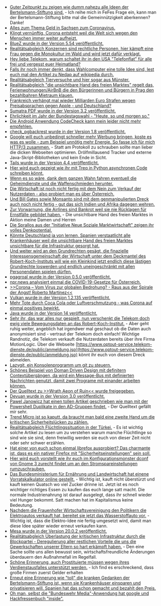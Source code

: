 * [Guter Zeitpunkt zu zeigen wie dumm nahezu alle Ideen der Bertelsmann-Stiftung sind.](https://blog.fefe.de/?ts=a0920edd) - Ich reihe mich in FeFes Frage ein, kann man der Bertelsmann-Stiftung bitte mal die Gemeinnützigkeit aberkennen? Danke!
* [Alles zum Thema Geld in Sachsen zum Coronavirus.](https://www.smwa.sachsen.de/4358.htm)
* [Klingt vernünftig, Corona entsteht weil die Welt sich wegen den Menschen immer weiter aufheizt.](https://www.sonnenseite.com/de/zukunft/corona-ist-nur-ein-kleiner-blick-in-die-zukunft.html)
* [BlueZ wurde in der Version 5.54 veröffentlicht.](http://www.phoronix.com/scan.php?page=news_item&px=BlueZ-5.54-Released)
* [Realitätsabgleich Konzernen sind rechtliche Personen, hier kämpft eine Frau gegen die Monokultur im Wald und wird jetzt dafür verklagt.](https://netzfrauen.org/2020/03/15/trees-4/)
* [Hey liebe Telekom, warum schaltet ihr in den USA "Telefonflat" für alle frei und vergesst euer Heimatland?](https://www.sonnenseite.com/de/wirtschaft/coronavirus-telekommunikationsanbieter-sollen-begrenzung-des-datenvolumens-aufheben.html)
* [Falls ihr noch immer denkt, dass Wahlcomputer eine tolle Idee sind, lest euch mal den Artikel zu Nedap auf wikipedia durch.](https://de.wikipedia.org/wiki/Nedap)
* [Realitätsabgleich Tierversuche und hier sogar aus Münster.](https://netzfrauen.org/2020/03/16/tierversuche-6/)
* [Realitätsabgleich "die unsichtbare Hand des freien Marktes" regelt das, Ferienwohnungen/AirBnB die den Bürgerinnen und Bürgern in Prag den bezahlbahren Mietraum klauen.](https://blog.fefe.de/?ts=a091674b)
* [Frankreich verhängt mal wieder Milliarden Euro Strafen wegen Preisabsprachen gegen Apple - und Deutschland?](https://www.cnbc.com/2020/03/16/apple-fined-1point2-billion-by-french-competition-authorities.html)
* [Sumatra PDF wurde in der Version 3.2 veröffentlicht.](https://www.ghacks.net/2020/03/17/sumatra-3-2-pdf-reader-drops-windows-xp-support/)
* [Ehrlichkeit im Jahr der Bundestagswahl - "Heute, so und morgen so."](https://tuxproject.de/blog/2020/03/niemand-hat-die-absicht/)
* [Die Android Anwendung CodeCheck kann mein leider nicht mehr empfehlen.](https://www.kuketz-blog.de/codecheck-tracking-bis-der-barcode-glueht/)
* [check_pgbackrest wurde in der Version 1.8 veröffentlicht.](https://www.postgresql.org/about/news/2022/)
* [Google will euch unbedingt schneller mehr Werbung bringen, koste es was es wolle - zum Beispiel unnötig mehr Energie. So fasse ich für mich HTTP/3 zusammen.](https://www.pro-linux.de/news/1/27876/http3-vor-weiteren-h%C3%BCrden.html) - Statt am Protokoll zu schrauben sollte man lieber die dicken Webseiten optimieren. Drölfmillausend Tracker und externe Java-Skript-Bibliotheken und kein Ende in Sicht.
* [Tails wurde in der Version 4.4 veröffentlicht.](https://tails.boum.org/news/version_4.4/)
* [Hier wird euch gezeigt wie ihr mit Treq in Python asynchronen Code schreiben könnt.](https://opensource.com/article/20/3/treq-python)
* [Wenn es so wäre, dank dem ganzen Wahn fahren eventuell die Geheimdienste und die Waffenschmieden herunter.](https://www.sonnenseite.com/de/zukunft/coronavirus-und-der-siegeszug-der-telearbeit.html)
* [Die Wirtschaft ist noch nicht fertig mit dem Nein zum Verkauf der Nutzerdaten - also probiert man es über Österreich.](https://www.golem.de/news/coronavirus-oesterreich-ueberwacht-bewegungsstroeme-mit-handydaten-2003-147287.html)
* [Und Bill Gates sowie Monsanto sind mit dem genmanipulierten Dreck auch noch nicht fertig - gut das sich Indien und Afrika dagegen wehren.](https://netzfrauen.org/2020/03/17/africa-11/)
* [Zur Vorwarnung, die Airlines sind Bankrot weil sie nie Rücklagen für Ernstfälle gebildet haben.](https://blog.fefe.de/?ts=a08e6dc5) - Die unsichtbare Hand des freien Marktes in Aktion meine Damen und Herren
* [Die Sprallos aus der "Initiative Neue Soziale Marktwirtschaft" zeigen ihr volles Denkpotential.](https://blog.fefe.de/?ts=a08e6861)
* [Könnte Deutschland ja von lernen, Spanien verstaatlicht alle Krankenhäuser weil die unsichtbare Hand des freien Marktes unsichtbare für die Infrastruktur gesorgt hat.](https://blog.fefe.de/?ts=a08e621a)
* [Und weiter wird an den Grundrechten gesägt, die finazielle Interessensgemeinschaft der Wirtschaft unter dem Deckmantel des Robert-Koch-Instituts will wie ein Kleinkind jetzt endlich diese lästigen Grundrechte loswerden und endlich uneingeschränkt mit allen Personendaten spielen dürfen.](https://www.golem.de/news/coronavirus-rki-chef-rechnet-mit-tracking-app-fuer-infizierte-2003-147300.html)
* [pgagroal wurde in der Version 0.5.0 veröffentlicht.](https://www.postgresql.org/about/news/2023/)
* [npr.news analysiert einmal die COVID-19-Gesetze für Österreich.](https://npr.news.eulu.info/2020/03/17/eine-analyse-der-covid-19-gesetze-fuer-oesterreich/)
* [>>Corona – Vom Virus zur globalen Bedrohung? - Raus aus der Spirale der Angst! Roberto Martinez<<](https://www.welt-im-wandel.tv/video/corona-vom-virus-zur-globalen-bedrohung-raus-aus-der-spirale-der-angst-roberto-martinez/)
* [Vulkan wurde in der Version 1.2.135 veröffentlicht.](https://www.phoronix.com/scan.php?page=news_item&px=Vulkan-1.2.135-Released)
* [Mehr Tote durch Coca Cola oder Luftverschmutzung - was Corona auf einmal positives bewirkt.](https://www.sonnenseite.com/de/franz-alt/kommentare-interviews/ist-corona-besiegbar.html)
* [Java wurde in der Version 14 veröffentlicht.](https://www.phoronix.com/scan.php?page=news_item&px=Java-14-GA-JDK-Release)
* [Sehr ihr, das war alles nur gespielt, nun verschenkt die Telekom doch ewig viele Bewegungsdaten an das Robert-Koch-Institut.](https://www.golem.de/news/coronavirus-telekom-gibt-handydaten-an-rki-weiter-2003-147312.html) - Aber geht ruhig weiter, angeblich hat irgendwer mal geschaut ob die Daten auch anonymisiert sind - vertraut der Telekom doch einfach! Wichtige Randnotiz, die Telekom verkauft die Nutzerdaten bereits über ihre Firma MotionLogic. Über die Webseite [https://www.optout-service.telekom-dienste.de/public/anmeldung.jsp](https://www.optout-service.telekom-dienste.de/public/anmeldung.jsp) könnt ihr euch von diesem Dreck abmelden.
* [Lazygit, ein Konsolenprogramm um git zu steuern.](https://opensource.com/article/20/3/lazygit)
* [Schönes Beispiel von Doman Driven Design mit definitern Contextübergängen, da wird ein Message-Bus mit definierten Nachrichten genutzt, damit zwei Programe mit einander arbeiten können.](https://opensource.com/article/20/3/zeromq-c-python)
* [Der Quelltext zu >>Wrath Aeon of Ruin<< wurde freigegeben.](https://www.pro-linux.de/news/1/27880/quellen-von-wrath-aeon-of-ruin-ver%C3%B6ffentlicht.html)
* [Devuan wurde in der Version 3.0 veröffentlicht.](https://www.mail-archive.com/dng@lists.dyne.org/msg27041.html)
* [Pawel Janowicz hat einen tollen Artikel geschrieben wie man mit der Powershell Duplikate in den AD-Gruppen findet.](https://www.powershellbros.com/powershell-tip-of-the-week-get-duplicated-ad-groups/) - Der Quelltext gefällt mir sehr.
* [Trend Micro ist so kaputt, da braucht man bald eine zweite Hand um die kritischen Sicherheitslücken zu zählen.](https://blog.fefe.de/?ts=a08f35e8)
* [Realitätsabgleich Flüchtlingssituation in der Türkei.](https://www.neues-deutschland.de/artikel/1134287.eu-grenze-durch-das-fenster-eines-tuerkischen-polizeiwagens.html) - Es ist wichtig solche Artikel zu lesen um zu verstehen warum manche Flüchtlinge so sind wie sie sind, denn freiwillig werden sie euch von dieser Zeit nicht oder sehr schwer erzählen.
* [Hat einer von euch schon einmal librefox ausprobiert? Das charmante ist, dass es ein nativer Firefox mit "Sicherheitseinstellungen" sein soll.](https://github.com/intika/Librefox/)
* [Hier wird euch vorstellt wie ihr euch im Konfigurationsmonster dconf von Gnome 3 zurecht findet um an den Stromspareinstellungen rumzuschrauben.](https://www.putorius.net/gnome-advanced-power-settings-dconf-editor.html)
* [Das Bundesministerium für Ernährung und Landwirtschaft hat einene Vorratskalkulator online gestellt.](https://www.ernaehrungsvorsorge.de/private-vorsorge/notvorrat/vorratskalkulator/) - Wichtig ist, kauft nicht überstürzt und kauft keinen Quatsch wo viel Zucker drinne ist. Jetzt ist es noch wichtiger richtiges Essen zu kaufen das euch lange satt macht. Die normale Industrienahrung ist darauf ausgelegt, dass ihr schnell wieder viel Hunger bekommt. Satt machen hat im Kapitalismus keine Bedeutung.
* [Nachdem die Frauenhofer Wirtschaftsvereinigung den Politikern die Elektroautos verkauft hat, bereitet sie jetzt das Wasserstoffauto vor.](https://www.sonnenseite.com/de/wissenschaft/fraunhofer-gesellschaft-erstellt-wasserstoff-roadmap-fr-deutschland.html) - Wichtig ist, dass die Elektro-Idee nie fertig umgesetzt wird, damit man diese Idee später wieder erneut verkaufen kann.
* [Mesa wurde in der Version 20.0.2 veröffentlicht.](https://www.phoronix.com/scan.php?page=news_item&px=Mesa-20.0.2-Released)
* [Realitätsabgleich Überlastung der kritischen Infrastruktur durch die Blockpartei - Deregulierung aller restlichen Vorteile die uns die Gewerkschaften unserer Eltern so hart erkämpft haben.](https://www.neues-deutschland.de/artikel/1134460.corona-die-stunde-der-deregulierer.html) - Den eine Sache sollte uns allen bewusst sein, wirtschaftsfreundliche Änderungen überdauern den Außnahmefall im Regelfall.
* [Schöne Erinnerung, auch Prostituierte müssen wegen ihres Verdienstausfalles unterstützt werden.](https://www.neues-deutschland.de/artikel/1134471.olaf-scholz-rufe-nach-dem-rettungsschirm.html) - Ich find es erschreckend, dass große Firmen zuerst Gelder erhalten
* [Erneut eine Erinnerung wie "toll" die kranken Gedanken der Bertelsmann-Stiftung ist, wenn sie Krankenhäuser einsparen und privatisieren will. Spanien hat das schon gemacht und bezahlt den Preis.](https://www.neues-deutschland.de/artikel/1134481.kliniken-unter-staatlicher-kontrolle.html)
* [Oh man, selbst die "Bundeswehr Media"-Anwendung hat google und Hackfressenbuch "inside".](https://www.kuketz-blog.de/bundesministerium-der-verteidigung-trackt-nutzer-via-facebook/)
